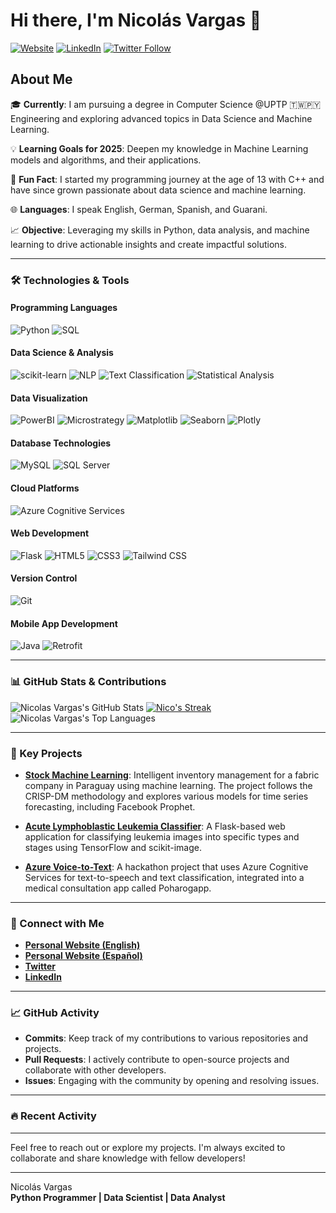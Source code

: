 # Hi there, I'm Nicolás Vargas 👋 

[![Website](https://img.shields.io/website?label=My%20Website&style=for-the-badge&url=https%3A%2F%2Fnicolasvargaszz.github.io%2Fcvs-page%2F)](https://nicolasvargaszz.github.io/Cv-Page-English/)
[![LinkedIn](https://img.shields.io/badge/LinkedIn-%230077B5.svg?&style=for-the-badge&logo=linkedin&logoColor=white)](https://www.linkedin.com/in/nicol%C3%A1s-vargas-41bb67253/)
[![Twitter Follow](https://img.shields.io/twitter/follow/nicoelingeniero?color=1DA1F2&logo=twitter&style=for-the-badge)](https://twitter.com/nicoelingeniero)

## About Me

🎓 **Currently**: I am pursuing a degree in Computer Science @UPTP 🇹🇼🇵🇾 Engineering and exploring advanced topics in Data Science and Machine Learning.

💡 **Learning Goals for 2025**: Deepen my knowledge in Machine Learning models and algorithms, and their applications.

🌟 **Fun Fact**: I started my programming journey at the age of 13 with C++ and have since grown passionate about data science and machine learning.

🌐 **Languages**: I speak English, German, Spanish, and Guarani.

📈 **Objective**: Leveraging my skills in Python, data analysis, and machine learning to drive actionable insights and create impactful solutions.

---

### 🛠️ Technologies & Tools

#### Programming Languages
![Python](https://img.shields.io/badge/Python-3776AB?style=flat&logo=python&logoColor=white)
![SQL](https://img.shields.io/badge/SQL-4479A1?style=flat&logo=sql&logoColor=white)


#### Data Science & Analysis
![scikit-learn](https://img.shields.io/badge/scikit--learn-F7931E?style=flat&logo=scikit-learn&logoColor=white)
![NLP](https://img.shields.io/badge/NLP-9B9B9B?style=flat&logo=python&logoColor=white)
![Text Classification](https://img.shields.io/badge/Text%20Classification-009688?style=flat&logo=python&logoColor=white)
![Statistical Analysis](https://img.shields.io/badge/Statistical%20Analysis-4CAF50?style=flat&logo=python&logoColor=white)

#### Data Visualization
![PowerBI](https://img.shields.io/badge/Power%20BI-F2C811?style=flat&logo=powerbi&logoColor=white)
![Microstrategy](https://img.shields.io/badge/Microstrategy-FB2D42?style=flat&logo=microstrategy&logoColor=white)
![Matplotlib](https://img.shields.io/badge/Matplotlib-003366?style=flat&logo=python&logoColor=white)
![Seaborn](https://img.shields.io/badge/Seaborn-6D4C41?style=flat&logo=python&logoColor=white)
![Plotly](https://img.shields.io/badge/Plotly-3F7BEB?style=flat&logo=plotly&logoColor=white)

#### Database Technologies
![MySQL](https://img.shields.io/badge/MySQL-4479A1?style=flat&logo=mysql&logoColor=white)
![SQL Server](https://img.shields.io/badge/SQL%20Server-CC2927?style=flat&logo=microsoftsqlserver&logoColor=white)

#### Cloud Platforms
![Azure Cognitive Services](https://img.shields.io/badge/Azure%20Cognitive%20Services-00A4EF?style=flat&logo=microsoftazure&logoColor=white)

#### Web Development
![Flask](https://img.shields.io/badge/Flask-000000?style=flat&logo=flask&logoColor=white)
![HTML5](https://img.shields.io/badge/HTML5-E34F26?style=flat&logo=html5&logoColor=white)
![CSS3](https://img.shields.io/badge/CSS3-1572B6?style=flat&logo=css3&logoColor=white)
![Tailwind CSS](https://img.shields.io/badge/Tailwind%20CSS-38B2AC?style=flat&logo=tailwindcss&logoColor=white)

#### Version Control
![Git](https://img.shields.io/badge/Git-F05032?style=flat&logo=git&logoColor=white)

#### Mobile App Development
![Java](https://img.shields.io/badge/Java-007396?style=flat&logo=java&logoColor=white)
![Retrofit](https://img.shields.io/badge/Retrofit-2E7D32?style=flat&logo=retrofit&logoColor=white)

---

### 📊 GitHub Stats & Contributions

![Nicolas Vargas's GitHub Stats](https://github-readme-stats.vercel.app/api?username=nicolasvargaszz&theme=vue-dark&show_icons=true&hide_border=true&count_private=true)
[![Nico's Streak](https://streak-stats.demolab.com?user=nicolasvargaszz&theme=highcontrast&hide_border=true)](https://git.io/streak-stats)
![Nicolas Vargas's Top Languages](https://github-readme-stats.vercel.app/api/top-langs/?username=nicolasvargaszz&theme=vue-dark&show_icons=true&hide_border=true&layout=compact)

---

### 📂 Key Projects

- **[Stock Machine Learning](https://github.com/nicolasvargaszz/stock-MachineLearning)**: Intelligent inventory management for a fabric company in Paraguay using machine learning. The project follows the CRISP-DM methodology and explores various models for time series forecasting, including Facebook Prophet.

- **[Acute Lymphoblastic Leukemia Classifier](https://github.com/nicolasvargaszz/acute-lymphoblastic-leukemia-classifier)**: A Flask-based web application for classifying leukemia images into specific types and stages using TensorFlow and scikit-image.

- **[Azure Voice-to-Text](https://github.com/nicolasvargaszz/Azure-Voice-to-Text)**: A hackathon project that uses Azure Cognitive Services for text-to-speech and text classification, integrated into a medical consultation app called Poharogapp.

---

### 💬 Connect with Me

- **[Personal Website (English)](https://nicolasvargaszz.github.io/Cv-Page-English/)**
- **[Personal Website (Español)](https://nicolasvargaszz.github.io/cv-page/)**
- **[Twitter](https://twitter.com/nicoelingeniero)**
- **[LinkedIn](https://www.linkedin.com/in/nicol%C3%A1s-vargas-41bb67253/)**

---

### 📈 GitHub Activity

- **Commits**: Keep track of my contributions to various repositories and projects.
- **Pull Requests**: I actively contribute to open-source projects and collaborate with other developers.
- **Issues**: Engaging with the community by opening and resolving issues.

---

### 🔥 Recent Activity

<!--START_SECTION:activity-->
<!--END_SECTION:activity-->

---

Feel free to reach out or explore my projects. I'm always excited to collaborate and share knowledge with fellow developers!

---

Nicolás Vargas  
**Python Programmer | Data Scientist | Data Analyst**
